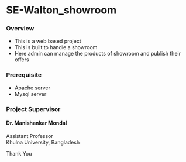 # SE-Walton_showroom
### Overview
* This is a web based project
* This is built to handle a showroom
* Here admin can manage the products of showroom and publish their offers

### Prerequisite
*  Apache server
*  Mysql server

### Project Supervisor
#### Dr. Manishankar Mondal
  Assistant Professor<br />
  Khulna University, Bangladesh
  
Thank You
